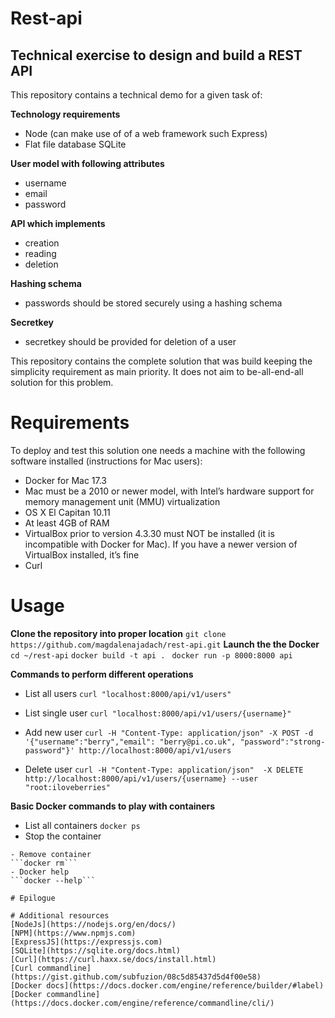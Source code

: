 # Rest-api
## Technical exercise to design and build a REST API

This repository contains a technical demo for a given task of:

**Technology requirements**
- Node (can make use of of a web framework such Express)
- Flat file database SQLite

**User model with following attributes**
- username
- email
- password

**API which implements**
- creation
- reading
- deletion

**Hashing schema**
- passwords should be stored securely using a hashing schema

**Secretkey**
- secretkey should be provided for deletion of a user

This repository contains the complete solution that was build keeping the simplicity requirement as main priority. It does not aim to be-all-end-all solution for this problem.

# Requirements
To deploy and test this solution one needs a machine with the following software installed (instructions for Mac users):
- Docker for Mac 17.3
- Mac must be a 2010 or newer model, with Intel’s hardware support for memory management unit (MMU) virtualization
- OS X El Capitan 10.11
- At least 4GB of RAM
- VirtualBox prior to version 4.3.30 must NOT be installed (it is incompatible with Docker for Mac). If you have a newer version of VirtualBox installed, it’s fine
- Curl

# Usage
**Clone the repository into proper location**
```git clone https://github.com/magdalenajadach/rest-api.git```
**Launch the the Docker**
```cd ~/rest-api```
```docker build -t api . ```
```docker run -p 8000:8000 api```

**Commands to perform different operations**
- List all users 
```curl "localhost:8000/api/v1/users"```

- List single user 
```curl "localhost:8000/api/v1/users/{username}"```

- Add new user
```curl -H "Content-Type: application/json" -X POST -d '{"username":"berry","email": "berry@pi.co.uk", "password":"strong-password"}' http://localhost:8000/api/v1/users```

- Delete user
```curl -H "Content-Type: application/json"  -X DELETE  http://localhost:8000/api/v1/users/{username} --user "root:iloveberries"```

**Basic Docker commands to play with containers**
- List all containers
```docker ps```
- Stop the container
```docker stop [container id]
- Remove container
```docker rm```
- Docker help
```docker --help```

# Epilogue

# Additional resources
[NodeJs](https://nodejs.org/en/docs/)
[NPM](https://www.npmjs.com)
[ExpressJS](https://expressjs.com)
[SQLite](https://sqlite.org/docs.html)
[Curl](https://curl.haxx.se/docs/install.html)
[Curl commandline](https://gist.github.com/subfuzion/08c5d85437d5d4f00e58)
[Docker docs](https://docs.docker.com/engine/reference/builder/#label)
[Docker commandline](https://docs.docker.com/engine/reference/commandline/cli/)